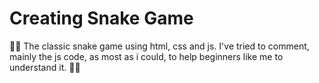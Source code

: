 # **Creating Snake Game**

:snake::snake:
The classic snake game using html, css and js.
I've tried to comment, mainly the js code, as most as i could, to help beginners like me to understand it.
:snake::snake: